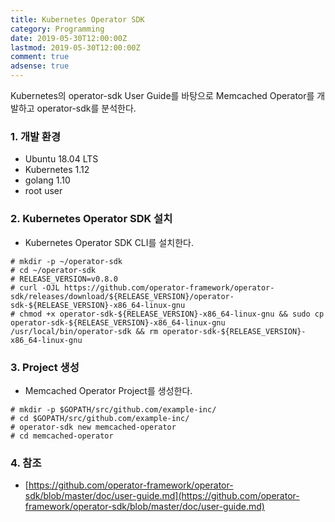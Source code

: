 ```yaml
---
title: Kubernetes Operator SDK
category: Programming
date: 2019-05-30T12:00:00Z
lastmod: 2019-05-30T12:00:00Z
comment: true
adsense: true
---
```


Kubernetes의 operator-sdk User Guide를 바탕으로 Memcached Operator를 개발하고 operator-sdk를 분석한다.

### 1. 개발 환경

* Ubuntu 18.04 LTS
* Kubernetes 1.12
* golang 1.10
* root user

### 2. Kubernetes Operator SDK 설치

* Kubernetes Operator SDK CLI를 설치한다.

~~~
# mkdir -p ~/operator-sdk
# cd ~/operator-sdk
# RELEASE_VERSION=v0.8.0
# curl -OJL https://github.com/operator-framework/operator-sdk/releases/download/${RELEASE_VERSION}/operator-sdk-${RELEASE_VERSION}-x86_64-linux-gnu
# chmod +x operator-sdk-${RELEASE_VERSION}-x86_64-linux-gnu && sudo cp operator-sdk-${RELEASE_VERSION}-x86_64-linux-gnu /usr/local/bin/operator-sdk && rm operator-sdk-${RELEASE_VERSION}-x86_64-linux-gnu
~~~

### 3. Project 생성

* Memcached Operator Project를 생성한다.

~~~
# mkdir -p $GOPATH/src/github.com/example-inc/
# cd $GOPATH/src/github.com/example-inc/
# operator-sdk new memcached-operator
# cd memcached-operator
~~~

### 4. 참조

* [https://github.com/operator-framework/operator-sdk/blob/master/doc/user-guide.md](https://github.com/operator-framework/operator-sdk/blob/master/doc/user-guide.md)
